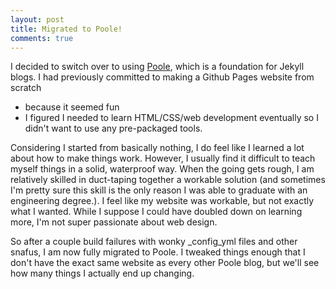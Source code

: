```yaml
---
layout: post
title: Migrated to Poole!
comments: true
---
```

I decided to switch over to using [Poole](http://getpoole.com/), which is a foundation for Jekyll blogs. I had previously committed to making a Github Pages website from scratch
* because it seemed fun
* I figured I needed to learn HTML/CSS/web development eventually
so I didn't want to use any pre-packaged tools.

Considering I started from basically nothing, I do feel like I learned a lot about how to make things work. However, I usually find it difficult to teach myself things in a solid, waterproof way.
When the going gets rough, I am relatively skilled in duct-taping together a workable solution (and sometimes I'm pretty sure this skill is the only reason I was able to graduate with an engineering degree.).
I feel like my website was workable, but not exactly what I wanted. While I suppose I could have doubled down on learning more, I'm not super passionate about web design.

So after a couple build failures with wonky _config_yml files and other snafus, I am now fully migrated to Poole. I tweaked things enough that I don't have the exact same website as every other Poole blog, but we'll see how many things I actually end up changing.